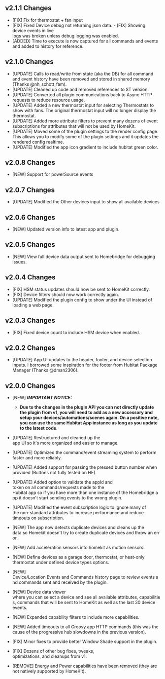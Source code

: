 ## v2.1.1 Changes
- [FIX] Fix for thermostat + fan input
- [FIX] Fixed Device debug not returning json data.
- [FIX] Showing device events in live logs was broken unless debug logging was enabled.
- [ADDED] Time to execute is now captured for all commands and events and added to history for reference.

## v2.1.0 Changes
- [UPDATE] Calls to read/write from state (aka the DB) for all command and event history have been removed and stored in shared memory (Thanks @nh_schott_fam).
- [UPDATE] Cleaned up code and removed references to ST version.
- [UPDATE] Converted all plugin communications back to Async HTTP requests to reduce resource usage.
- [UPDATE] Added a new thermostat input for selecting Thermostats to show with fans. The original thermostat input will no longer display the thermostat.
- [UPDATE] Added more attribute filters to prevent many dozens of event subscriptions for attributes that will not be used by HomeKit.
- [UPDATE] Moved some of the plugin settings to the render config page.  This allows you to modify some of the plugin settings and it updates the rendered config realtime.
- [UPDATE] Modified the app icon gradient to include hubitat green color.

## v2.0.8 Changes
- [NEW] Support for powerSource events

## v2.0.7 Changes
- [UPDATE] Modified the Other devices input to show all available devices

## v2.0.6 Changes
- [NEW] Updated version info to latest app and plugin.

## v2.0.5 Changes
- [NEW] View full device data output sent to Homebridge for debugging issues.

## v2.0.4 Changes
- [FIX] HSM status updates should now be sent to HomeKit correctly.
- [FIX] Device filters should now work correctly again.
- [UPDATE] Modified the plugin config to show under the UI instead of loading a web page.

## v2.0.3 Changes
- [FIX] Fixed device count to include HSM device when enabled.

## v2.0.2 Changes
- [UPDATE] App UI updates to the header, footer, and device selection inputs.  I borrowed some inspiration for the footer from Hubitat Package Manager (Thanks @dman2306). 

## v2.0.0 Changes
- [NEW] **_IMPORTANT NOTICE:_**
  - **Due to the changes in the plugin API you can not directly update the plugin from v1, you will need to add as a new accessory and setup your devices/automations/scenes again.
    On a positive note, you can use the same Hubitat App instance as long as you update to the latest code.**

- [UPDATE] Restructured and cleaned up the app UI so it's more organized and easier to manage.
- [UPDATE] Optimized the command/event streaming system to perform faster and more reliably.
- [UPDATE] Added support for passing the pressed button number when provided (Buttons not fully tested on HE).
- [UPDATE] Added option to validate the appId and token on all commands/requests made to the Hubitat app so if you have more than one instance of the Homebridge app it doesn't start sending events to the wrong plugin.
- [UPDATE] Modified the event subscription logic to ignore many of the non-standard attributes to increase performance and reduce timeouts on subscription.
- [NEW] The app now detects duplicate devices and cleans up the data so Homekit doesn't try to create duplicate devices and throw an error.
- [NEW] Add acceleration sensors into homekit as motion sensors.
- [NEW] Define devices as a garage door, thermostat, or heat-only thermostat under defined device types options.
- [NEW] Device/Location Events and Commands history page to review events and commands sent and received by the plugin.
- [NEW] Device data viewer where you can select a device and see all available attributes, capabilities, commands that will be sent to HomeKit as well as the last 30 device events.
- [NEW] Expanded capability filters to include more capabilities.
- [NEW] Added timeouts to all Groovy app HTTP commands (this was the cause of the progressive hub slowdowns in the previous version).
- [FIX] Minor fixes to provide better Window Shade support in the plugin.
- [FIX] Dozens of other bug fixes, tweaks, optimizations, and cleanups from v1.
- [REMOVE] Energy and Power capabilities have been removed (they are not natively supported by HomeKit).

